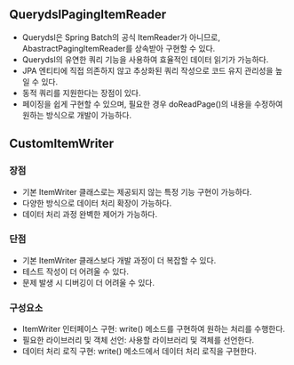 ## QuerydslPagingItemReader

- Querydsl은 Spring Batch의 공식 ItemReader가 아니므로, AbastractPagingItemReader를 상속받아 구현할 수 있다.
- Querydsl의 유연한 쿼리 기능을 사용하여 효율적인 데이터 읽기가 가능하다.
- JPA 엔티티에 직접 의존하지 않고 추상화된 쿼리 작성으로 코드 유지 관리성을 높일 수 있다.
- 동적 쿼리를 지원한다는 장점이 있다.
- 페이징을 쉽게 구현할 수 있으며, 필요한 경우 doReadPage()의 내용을 수정하여 원하는 방식으로 개발이 가능하다.

## CustomItemWriter

### 장점

- 기본 ItemWriter 클래스로는 제공되지 않는 특정 기능 구현이 가능하다.
- 다양한 방식으로 데이터 처리 확장이 가능하다.
- 데이터 처리 과정 완벽한 제어가 가능하다.

### 단점

- 기본 ItemWriter 클래스보다 개발 과정이 더 복잡할 수 있다.
- 테스트 작성이 더 어려울 수 있다.
- 문제 발생 시 디버깅이 더 어려울 수 있다.

### 구성요소

- ItemWriter 인터페이스 구현: write() 메소드를 구현하여 원하는 처리를 수행한다.
- 필요한 라이브러리 및 객체 선언: 사용할 라이브러리 및 객체를 선언한다.
- 데이터 처리 로직 구현: write() 메소드에서 데이터 처리 로직을 구현한다.